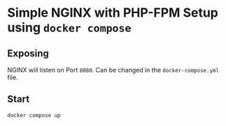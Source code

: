# Simple NGINX with PHP-FPM Setup using `docker compose`

## Exposing
NGINX will listen on Port `8080`. Can be changed in the `docker-compose.yml` file.

## Start
```bash
docker compose up
```

